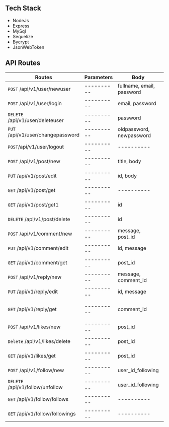## Tech Stack

- NodeJs
- Express
- MySql
- Sequelize
- Bycrypt
- JsonWebToken

## API Routes

| Routes                            | Parameters | Body                      | Description         |
| ----------                        | ---------- | ----------                | ----------          |
| `POST` /api/v1/user/newuser       | ---------- | fullname, email, password | Signup              |
| `POST` /api/v1/user/login         | ---------- | email, password           | Login               |
| `DELETE` /api/v1/user/deleteuser  | ---------- | password                  | Delete User         |
| `PUT` /api/v1/user/changepassword | ---------- | oldpassword, newpassword  | Change Password     |
| `POST`/api/v1/user/logout         | ---------- | ----------                | Logout              |
| `POST` /api/v1/post/new           | ---------- | title, body               | New Post            |
| `PUT` /api/v1/post/edit           | ---------- | id, body                  | Edit Post           |
| `GET` /api/v1/post/get            | ---------- | ----------                | Get User Posts      |
| `GET` /api/v1/post/get1           | ---------- | id                        | Get Single Post     |
| `DELETE` /api/v1/post/delete      | ---------- | id                        | Delete User Post    |
| `POST` /api/v1/comment/new        | ---------- | message, post_id          | New Comment         |
| `PUT` /api/v1/comment/edit        | ---------- | id, message               | Edit Comment        |
| `GET` /api/v1/comment/get         | ---------- | post_id                   | Get Post Comments   |
| `POST` /api/v1/reply/new          | ---------- | message, comment_id       | New Reply           |
| `PUT` /api/v1/reply/edit          | ---------- | id, message               | Edit Reply          |
| `GET` /api/v1/reply/get           | ---------- | comment_id                | Get Comment Replies |
| `POST` /api/v1/likes/new          | ---------- | post_id                   | New Like            |
| `Delete` /api/v1/likes/delete     | ---------- | post_id                   | Unlike              |
| `GET` /api/v1/likes/get           | ---------- | post_id                   | Get Post Likes      |
| `POST` /api/v1/follow/new         | ---------- | user_id_following         | New Follow          |
| `DELETE` /api/v1/follow/unfollow  | ---------- | user_id_following         | Unfollow            |
| `GET` /api/v1/follow/follows      | ---------- | ----------                | Get User Follows    |
| `GET` /api/v1/follow/followings   | ---------- | ----------                | Get User Followings |